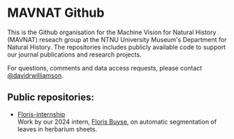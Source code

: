 # MAVNAT Github
This is the Github organisation for the Machine Vision for Natural History (MAVNAT) reseach group at the NTNU University Museum's Department for Natural History.
The repositories includes publicly available code to support our journal publications and research projects.

For questions, comments and data access requests, please contact [@davidrwilliamson](https://github.com/davidrwilliamson/).

## Public repositories:
  - [Floris-internship](https://github.com/NTNU-INH-digital/Floris-internship)  
    Work by our 2024 intern, [Floris Buyse](https://github.com/Floris-Buyse-FB), on automatic segmentation of leaves in herbarium sheets.
